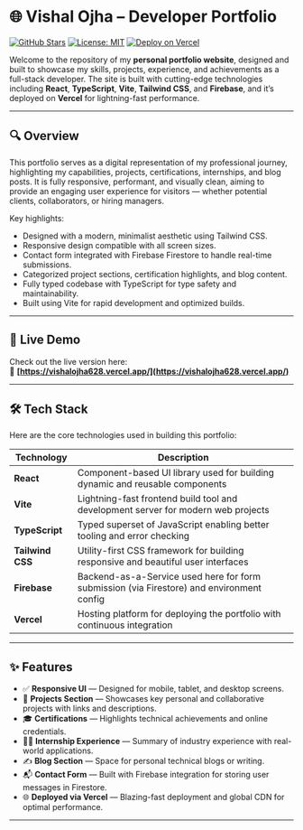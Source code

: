 # 🌐 Vishal Ojha – Developer Portfolio

[![GitHub Stars](https://img.shields.io/github/stars/vishalkumarojha/Portfolio-React?style=social)](https://github.com/vishalkumarojha/Portfolio-React/stargazers)
[![License: MIT](https://img.shields.io/badge/License-MIT-yellow.svg)](https://opensource.org/licenses/MIT)
[![Deploy on Vercel](https://img.shields.io/badge/Hosted%20on-Vercel-black?logo=vercel)](https://vishalojha628.vercel.app)

Welcome to the repository of my **personal portfolio website**, designed and built to showcase my skills, projects, experience, and achievements as a full-stack developer. The site is built with cutting-edge technologies including **React**, **TypeScript**, **Vite**, **Tailwind CSS**, and **Firebase**, and it’s deployed on **Vercel** for lightning-fast performance.

---

## 🔍 Overview

This portfolio serves as a digital representation of my professional journey, highlighting my capabilities, projects, certifications, internships, and blog posts. It is fully responsive, performant, and visually clean, aiming to provide an engaging user experience for visitors — whether potential clients, collaborators, or hiring managers.

Key highlights:
- Designed with a modern, minimalist aesthetic using Tailwind CSS.
- Responsive design compatible with all screen sizes.
- Contact form integrated with Firebase Firestore to handle real-time submissions.
- Categorized project sections, certification highlights, and blog content.
- Fully typed codebase with TypeScript for type safety and maintainability.
- Built using Vite for rapid development and optimized builds.

---

## 🚀 Live Demo

Check out the live version here:  
🔗 **[https://vishalojha628.vercel.app/](https://vishalojha628.vercel.app/)**

---

## 🛠️ Tech Stack

Here are the core technologies used in building this portfolio:

| Technology       | Description |
|------------------|-------------|
| **React**        | Component-based UI library used for building dynamic and reusable components |
| **Vite**         | Lightning-fast frontend build tool and development server for modern web projects |
| **TypeScript**   | Typed superset of JavaScript enabling better tooling and error checking |
| **Tailwind CSS** | Utility-first CSS framework for building responsive and beautiful user interfaces |
| **Firebase**     | Backend-as-a-Service used here for form submission (via Firestore) and environment config |
| **Vercel**       | Hosting platform for deploying the portfolio with continuous integration |

---

## ✨ Features

- ✅ **Responsive UI** — Designed for mobile, tablet, and desktop screens.
- 📁 **Projects Section** — Showcases key personal and collaborative projects with links and descriptions.
- 🎓 **Certifications** — Highlights technical achievements and online credentials.
- 🧑‍💻 **Internship Experience** — Summary of industry experience with real-world applications.
- ✍️ **Blog Section** — Space for personal technical blogs or writing.
- 📬 **Contact Form** — Built with Firebase integration for storing user messages in Firestore.
- 🌐 **Deployed via Vercel** — Blazing-fast deployment and global CDN for optimal performance.

---


